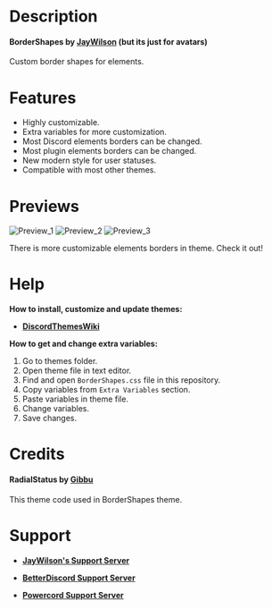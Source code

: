 # Description

#### BorderShapes by [JayWilson](https://github.com/JayWilson7) (but its just for avatars)

Custom border shapes for elements.

# Features

- Highly customizable.
- Extra variables for more customization.
- Most Discord elements borders can be changed.
- Most plugin elements borders can be changed.
- New modern style for user statuses.
- Compatible with most other themes.

# Previews

![Preview_1](https://github.com/JayWilson7/BorderShapes/raw/master/Previews/Preview_1.png)
![Preview_2](https://github.com/JayWilson7/BorderShapes/raw/master/Previews/Preview_2.png)
![Preview_3](https://github.com/JayWilson7/BorderShapes/raw/master/Previews/Preview_3.png)

There is more customizable elements borders in theme. Check it out!

# Help

**How to install, customize and update themes:**

- [**DiscordThemesWiki**](https://github.com/JayWilson7/DiscordThemesWiki)

**How to get and change extra variables:**

1. Go to themes folder.
2. Open theme file in text editor.
3. Find and open `BorderShapes.css` file in this repository.
4. Copy variables from `Extra Variables` section.
5. Paste variables in theme file.
6. Change variables.
7. Save changes.

# Credits

#### RadialStatus by [Gibbu](https://github.com/Gibbu)

This theme code used in BorderShapes theme.

# Support

- [**JayWilson's Support Server**](https://discord.gg/jcDvkVk)

- [**BetterDiscord Support Server**](https://discord.gg/0Tmfo5ZbORCRqbAd)

- [**Powercord Support Server**](https://discord.gg/vVe4fsGFEP)
